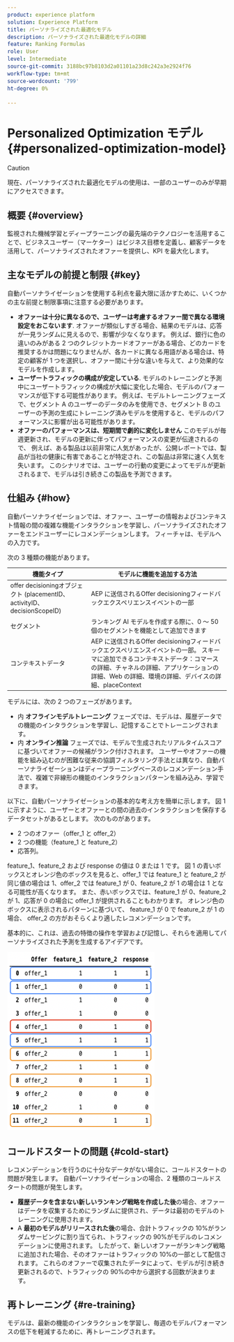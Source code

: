 ```yaml
---
product: experience platform
solution: Experience Platform
title: パーソナライズされた最適化モデル
description: パーソナライズされた最適化モデルの詳細
feature: Ranking Formulas
role: User
level: Intermediate
source-git-commit: 3188bc97b8103d2a01101a23d8c242a3e2924f76
workflow-type: tm+mt
source-wordcount: '799'
ht-degree: 0%

---
```


# Personalized Optimization モデル {#personalized-optimization-model}

>[!CAUTION]
>
>現在、パーソナライズされた最適化モデルの使用は、一部のユーザーのみが早期にアクセスできます。

## 概要 {#overview}

監視された機械学習とディープラーニングの最先端のテクノロジーを活用することで、ビジネスユーザー（マーケター）はビジネス目標を定義し、顧客データを活用して、パーソナライズされたオファーを提供し、KPI を最大化します。

## 主なモデルの前提と制限 {#key}

自動パーソナライゼーションを使用する利点を最大限に活かすために、いくつかの主な前提と制限事項に注意する必要があります。

* **オファーは十分に異なるので、ユーザーは考慮するオファー間で異なる環境設定をおこないます**. オファーが類似しすぎる場合、結果のモデルは、応答が一見ランダムに見えるので、影響が少なくなります。
例えば、銀行に色の違いのみがある 2 つのクレジットカードオファーがある場合、どのカードを推奨するかは問題になりませんが、各カードに異なる用語がある場合は、特定の顧客が 1 つを選択し、オファー間に十分な違いを与えて、より効果的なモデルを作成します。
* **ユーザートラフィックの構成が安定している**. モデルのトレーニングと予測中にユーザートラフィックの構成が大幅に変化した場合、モデルのパフォーマンスが低下する可能性があります。 例えば、モデルトレーニングフェーズで、セグメント A のユーザーのデータのみを使用でき、セグメント B のユーザーの予測の生成にトレーニング済みモデルを使用すると、モデルのパフォーマンスに影響が出る可能性があります。
* **オファーのパフォーマンスは、短期間で劇的に変化しません** このモデルが毎週更新され、モデルの更新に伴ってパフォーマンスの変更が伝達されるので、 例えば、ある製品は以前非常に人気があったが、公開レポートでは、製品が当社の健康に有害であることが特定され、この製品は非常に速く人気を失います。 このシナリオでは、ユーザーの行動の変更によってモデルが更新されるまで、モデルは引き続きこの製品を予測できます。

## 仕組み {#how}

自動パーソナライゼーションでは、オファー、ユーザーの情報およびコンテキスト情報の間の複雑な機能インタラクションを学習し、パーソナライズされたオファーをエンドユーザーにレコメンデーションします。 フィーチャは、モデルへの入力です。

次の 3 種類の機能があります。

| 機能タイプ | モデルに機能を追加する方法 |
|--------------|----------------------------|
| offer decisioningオブジェクト (placementID、activityID、decisionScopeID) | AEP に送信されるOffer decisioningフィードバックエクスペリエンスイベントの一部 |
| セグメント | ランキング AI モデルを作成する際に、0 ～ 50 個のセグメントを機能として追加できます |
| コンテキストデータ | AEP に送信されるOffer decisioningフィードバックエクスペリエンスイベントの一部。 スキーマに追加できるコンテキストデータ：コマースの詳細、チャネルの詳細、アプリケーションの詳細、Web の詳細、環境の詳細、デバイスの詳細、placeContext |

モデルには、次の 2 つのフェーズがあります。

* 内 **オフラインモデルトレーニング** フェーズでは、モデルは、履歴データでの機能のインタラクションを学習し、記憶することでトレーニングされます。
* 内 **オンライン推論** フェーズでは、モデルで生成されたリアルタイムスコアに基づいてオファーの候補がランク付けされます。 ユーザーやオファーの機能を組み込むのが困難な従来の協調フィルタリング手法とは異なり、自動パーソナライゼーションはディープラーニングベースのレコメンデーション手法で、複雑で非線形の機能のインタラクションパターンを組み込み、学習できます。

以下に、自動パーソナライゼーションの基本的な考え方を簡単に示します。 図 1 に示すように、ユーザーとオファーとの間の過去のインタラクションを保存するデータセットがあるとします。 次のものがあります。
* 2 つのオファー（offer_1 と offer_2）
* 2 つの機能（feature_1 と feature_2）
* 応答列。

feature_1、feature_2 および response の値は 0 または 1 です。 図 1 の青いボックスとオレンジ色のボックスを見ると、offer_1 では feature_1 と feature_2 が同じ値の場合は 1、offer_2 では feature_1 が 0、feature_2 が 1 の場合は 1 となる可能性が高くなります。 また、赤いボックスでは、feature_1 が 0、feature_2 が 1、応答が 0 の場合に offer_1 が提供されることもわかります。 オレンジ色のボックスに表示されるパターンに基づいて、 feature_1 が 0 で feature_2 が 1 の場合、 offer_2 の方がおそらくより適したレコメンデーションです。

基本的に、これは、過去の特徴の操作を学習および記憶し、それらを適用してパーソナライズされた予測を生成するアイデアです。

![](../assets/perso-ranking-schema.png)

## コールドスタートの問題 {#cold-start}

レコメンデーションを行うのに十分なデータがない場合に、コールドスタートの問題が発生します。 自動パーソナライゼーションの場合、2 種類のコールドスタートの問題が発生します。

* **履歴データを含まない新しいランキング戦略を作成した後**&#x200B;の場合、オファーはデータを収集するためにランダムに提供され、データは最初のモデルのトレーニングに使用されます。
* A **最初のモデルがリリースされた後**&#x200B;の場合、合計トラフィックの 10%がランダムサービングに割り当てられ、トラフィックの 90%がモデルのレコメンデーションに使用されます。 したがって、新しいオファーがランキング戦略に追加された場合、そのオファーはトラフィックの 10%の一部として配信されます。 これらのオファーで収集されたデータによって、モデルが引き続き更新されるので、トラフィックの 90%の中から選択する回数が決まります。

## 再トレーニング {#re-training}

モデルは、最新の機能のインタラクションを学習し、毎週のモデルパフォーマンスの低下を軽減するために、再トレーニングされます。

